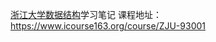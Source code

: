[浙江大学数据结构](https://www.bilibili.com/video/BV1JW411i731?share_source=copy_web)学习笔记
课程地址：https://www.icourse163.org/course/ZJU-93001
